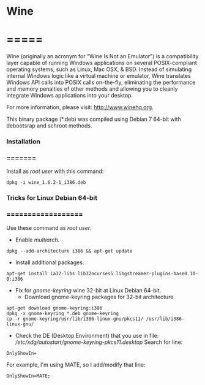 # Wine
# =====
Wine (originally an acronym for "Wine Is Not an Emulator") is a compatibility layer capable of running Windows applications on several POSIX-compliant operating systems, such as Linux, Mac OSX, & BSD. Instead of simulating internal Windows logic like a virtual machine or emulator, Wine translates Windows API calls into POSIX calls on-the-fly, eliminating the performance and memory penalties of other methods and allowing you to cleanly integrate Windows applications into your desktop.

For more information, please visit: http://www.winehq.org.

This binary package (*.deb) was compiled using Debian 7 64-bit with debootsrap and schroot methods. 

### Installation
### =======
Install as *root user* with this command:
```
dpkg -i wine_1.6.2-1_i386.deb
```

### Tricks for Linux Debian 64-bit
### ==================
Use these command as *root user*.

* Enable *multiarch*.
```
dpkg --add-architecture i386 && apt-get update
```

* Install additional packages.
```
apt-get install ia32-libs lib32ncurses5 libgstreamer-plugins-base0.10-0:i386
```

* Fix for *gnome-keyring* wine 32-bit at Linux Debian 64-bit.
  * Download gnome-keyring packages for 32-bit architecture
```
apt-get download gnome-keyring:i386
dpkg -x gnome-keyring_*.deb gnome-keyring
cp -r gnome-keyring/usr/lib/i386-linux-gnu/pkcs11/ /usr/lib/i386-linux-gnu/
```

  * Check the DE (Desktop Environment) that you use in file: */etc/xdg/autostart/gnome-keyring-pkcs11.desktop*
Search for line:
```
OnlyShowIn=
```
For example, I'm using MATE, so I add/modify that line: 
```
OnlyShowIn=MATE;
```
